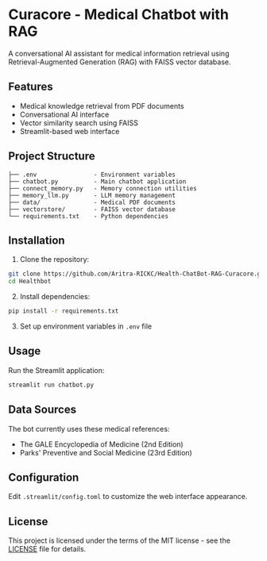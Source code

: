 # Curacore - Medical Chatbot with RAG

A conversational AI assistant for medical information retrieval using Retrieval-Augmented Generation (RAG) with FAISS vector database.

## Features

- Medical knowledge retrieval from PDF documents
- Conversational AI interface
- Vector similarity search using FAISS
- Streamlit-based web interface

## Project Structure

```
├── .env                - Environment variables
├── chatbot.py          - Main chatbot application
├── connect_memory.py   - Memory connection utilities
├── memory_llm.py       - LLM memory management
├── data/               - Medical PDF documents
├── vectorstore/        - FAISS vector database
└── requirements.txt    - Python dependencies
```

## Installation

1. Clone the repository:
```bash
git clone https://github.com/Aritra-RICKC/Health-ChatBot-RAG-Curacore.git
cd Healthbot
```

2. Install dependencies:
```bash
pip install -r requirements.txt
```

3. Set up environment variables in `.env` file

## Usage

Run the Streamlit application:
```bash
streamlit run chatbot.py
```

## Data Sources

The bot currently uses these medical references:
- The GALE Encyclopedia of Medicine (2nd Edition)
- Parks' Preventive and Social Medicine (23rd Edition)

## Configuration

Edit `.streamlit/config.toml` to customize the web interface appearance.

## License

This project is licensed under the terms of the MIT license - see the [LICENSE](LICENSE) file for details.
